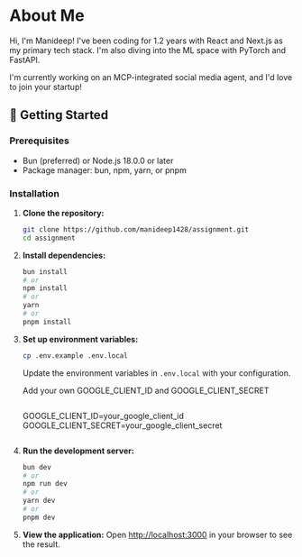 # About Me

Hi, I'm Manideep! I've been coding for 1.2 years with React and Next.js as my primary tech stack. I'm also diving into the ML space with PyTorch and FastAPI.

I'm currently working on an MCP-integrated social media agent, and I'd love to join your startup!

## 🚀 Getting Started

### Prerequisites

- Bun (preferred) or Node.js 18.0.0 or later
- Package manager: bun, npm, yarn, or pnpm

### Installation

1. **Clone the repository:**
   ```bash
   git clone https://github.com/manideep1428/assignment.git
   cd assignment
   ```

2. **Install dependencies:**
   ```bash
   bun install
   # or
   npm install
   # or
   yarn
   # or
   pnpm install
   ```

3. **Set up environment variables:**
   ```bash
   cp .env.example .env.local
   ```
   Update the environment variables in `.env.local` with your configuration.
   
   Add your own GOOGLE_CLIENT_ID and GOOGLE_CLIENT_SECRET
   ```

   ```
   GOOGLE_CLIENT_ID=your_google_client_id
   GOOGLE_CLIENT_SECRET=your_google_client_secret
   ```

4. **Run the development server:**
   ```bash
   bun dev
   # or
   npm run dev
   # or
   yarn dev
   # or
   pnpm dev
   ```

5. **View the application:**
   Open [http://localhost:3000](http://localhost:3000) in your browser to see the result.